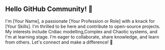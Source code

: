 ## Hello GitHub Community! 👋
I'm [Your Name], a passionate [Your Profession or Role] with a knack for [Your Skills]. I'm thrilled to be here and contribute to open-source projects.
My interests include Crdiac modelling,Complex and Chaotic systems, and I'm  at learning stage.
I'm eager to collaborate, share knowledge, and learn from others. Let's connect and make a difference! 🎉

